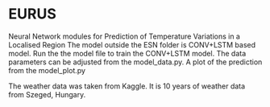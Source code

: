 # EURUS
Neural Network modules for Prediction of Temperature Variations in a Localised Region
The model outside the ESN folder is CONV+LSTM based model.
Run the the model file to train the CONV+LSTM model.
The data parameters can be adjusted  from the model_data.py.
A plot of the prediction from the model_plot.py

The weather data was taken from Kaggle.
It is 10 years of weather data from Szeged, Hungary.
